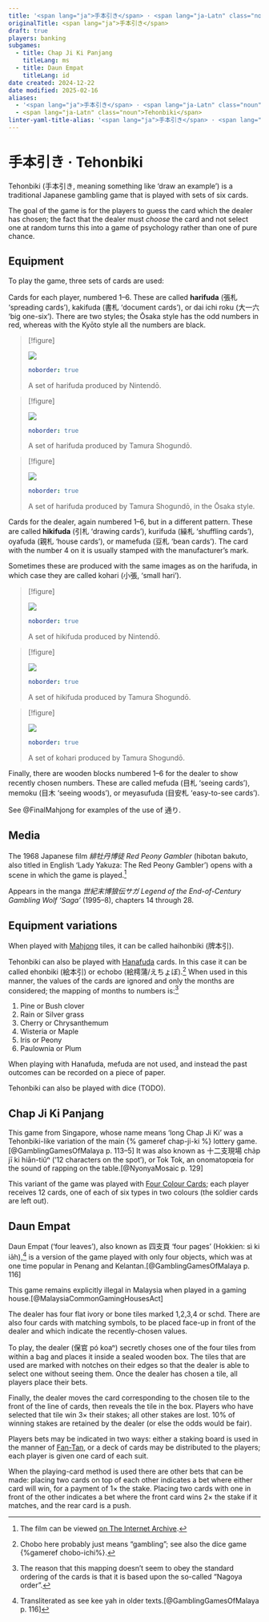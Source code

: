 ```yaml
---
title: '<span lang="ja">手本引き</span> · <span lang="ja-Latn" class="noun">Tehonbiki</span>'
originalTitle: <span lang="ja">手本引き</span>
draft: true
players: banking
subgames:
  - title: Chap Ji Ki Panjang
    titleLang: ms
  - title: Daun Empat
    titleLang: id
date created: 2024-12-22
date modified: 2025-02-16
aliases:
  - '<span lang="ja">手本引き</span> · <span lang="ja-Latn" class="noun">Tehonbiki</span>'
  - <span lang="ja-Latn" class="noun">Tehonbiki</span>
linter-yaml-title-alias: '<span lang="ja">手本引き</span> · <span lang="ja-Latn" class="noun">Tehonbiki</span>'
---
```

# <span lang="ja">手本引き</span> · <span lang="ja-Latn" class="noun">Tehonbiki</span>

<span lang="ja-Latn" class="noun aka">Tehonbiki</span> (<span lang="ja" class="aka">手本引き</span>, meaning something like ‘draw an example’) is a traditional Japanese gambling game that is played with sets of six cards.

The goal of the game is for the players to guess the card which the dealer has chosen; the fact that the dealer must _choose_ the card and not select one at random turns this into a game of psychology rather than one of pure chance.

## Equipment

To play the game, three sets of cards are used:

Cards for each player, numbered 1–6. These are called **<span lang="ja-Latn">hari&shy;fuda</span>** (<span lang="ja">張札</span> ‘spreading cards’), <span lang="ja-Latn">kaki&shy;fuda</span> (<span lang="ja">書札</span> ‘document cards’), or <span lang="ja-Latn">dai ichi roku</span> (<span lang="ja">大一六</span> ‘big one-six’). There are two styles; the Ōsaka style has the odd numbers in red, whereas with the Kyōto style all the numbers are black.

> [!figure]
>
> ![](Nintendo_Harifuda.jpg)
>
> ```yaml
> noborder: true
> ```
>
> A set of <span lang="ja-Latn">harifuda</span> produced by Nintendō.

> [!figure]
>
> ![](TS_Harifuda_1.jpg)
>
> ```yaml
> noborder: true
> ```
>
> A set of <span lang="ja-Latn">harifuda</span> produced by Tamura Shogundō.

> [!figure]
>
> ![](TS_Harifuda_2.jpg)
>
> ```yaml
> noborder: true
> ```
>
> A set of <span lang="ja-Latn">harifuda</span> produced by Tamura Shogundō, in the Ōsaka style.


Cards for the dealer, again numbered 1–6, but in a different pattern. These are called **<span lang="ja-Latn">hiki&shy;fuda</span>** (<span lang="ja">引札</span> ‘drawing cards’), <span lang="ja-Latn">kuri&shy;fuda</span> (<span lang="ja">繰札</span> ‘shuffling cards’), <Pronounce lang="ja-Latn"  file="pronunciation_ja_親札.mp3" pronouncer="cochan0308">oya&shy;fuda</Pronounce> (<span lang="ja">親札</span> ‘house cards’), or <span lang="ja-Latn">mame&shy;fuda</span> (<span lang="ja">豆札</span> ‘bean cards’). The card with the number 4 on it is usually stamped with the manufacturer’s mark.

Sometimes these are produced with the same images as on the <span lang="ja-Latn">harifuda</span>, in which case they are called <span lang="ja-Latn">ko&shy;hari</span> (<span lang="ja">小張</span>, ‘small <span lang="ja-Latn">hari</span>’).

> [!figure]
>
> ![](Nintendo_Hikifuda.jpg)
>
> ```yaml
> noborder: true
> ```
>
> A set of <span lang="ja-Latn">hikifuda</span> produced by Nintendō.

> [!figure]
>
> ![](TS_Hikifuda_2.jpg)
>
> ```yaml
> noborder: true
> ```
>
> A set of <span lang="ja-Latn">hikifuda</span> produced by Tamura Shogundō.

> [!figure]
>
> ![](TS_Hikifuda_1.jpg)
>
> ```yaml
> noborder: true
> ```
>
> A set of <span lang="ja-Latn">kohari</span> produced by Tamura Shogundō.


Finally, there are wooden blocks numbered 1–6 for the dealer to show recently chosen numbers. These are called <span lang="ja-Latn">mefuda</span> (<span lang="ja">目札</span> ‘seeing cards’), <span lang="ja-Latn">memoku</span> (<span lang="ja">目木</span> ‘seeing woods’), or <Pronounce lang="ja-Latn"  file="pronunciation_ja_目安札.mp3" pronouncer="cochan0308">meyasufuda</Pronounce> (<span lang="ja">目安札</span> ‘easy-to-see cards’).

See @FinalMahjong for examples of the use of <span lang="ja">通り</span>.

## Media

The 1968 Japanese film <cite lang="ja">緋牡丹博徒</cite> <cite>Red Peony Gambler</cite> (<Pronounce lang="ja-Latn"  pronouncer="mezashi" file="pronunciation_ja_緋牡丹博徒.mp3">hibotan bakuto</Pronounce>, also titled in English ‘Lady Yakuza: The Red Peony Gambler’) opens with a scene in which the game is played.[^fn0]

[^fn0]: The film can be viewed [on The Internet Archive](https://archive.org/details/LadyYakuzaTheRedPeonyGambler).

Appears in the manga <cite lang="ja">世紀末博狼伝サガ</cite> <cite>Legend of the End-of-Century Gambling Wolf ‘Saga’</cite> (1995–8), chapters 14 through 28.


## Equipment variations

When played with [Mahjong](games/mahjong/mahjong.md) tiles, it can be called <span lang="ja-Latn" class="aka">haihonbiki</span> (<span lang="ja" class="aka">牌本引</span>).

Tehonbiki can also be played with [Hanafuda](articles/cards/japan/hanafuda/hanafuda.md) cards. In this case it can be called <span lang="ja-Latn" class="aka">ehonbiki</span> (<span lang="ja" class="aka">絵本引</span>) or <span lang="ja-Latn" class="aka">echobo</span> (<span lang="ja" class="aka">絵樗蒲</span>/<span lang="ja" class="aka">えちょぼ</span>).[^fn1] When used in this manner, the values of the cards are ignored and only the months are considered; the mapping of months to numbers is:[^fn2]

[^fn1]: <span lang="ja-Latn">Chobo</span> here probably just means “gambling”; see also the dice game {%gameref chobo-ichi%}.

[^fn2]: The reason that this mapping doesn’t seem to obey the standard ordering of the cards is that it is based upon the so-called “Nagoya order”.

<ol class="columnar">
<li>
Pine or Bush clover
</li>
<li>
Rain or Silver grass
</li>
<li>
Cherry or Chrysanthemum
</li>
<li>
Wisteria or Maple
</li>
<li>
Iris or Peony 
</li>
<li>
Paulownia or Plum
</li>
</ol>

When playing with Hanafuda, <span lang="ja-Latn">mefuda</span> are not used, and
instead the past outcomes can be recorded on a piece of paper.

Tehonbiki can also be played with dice (TODO).

## <span lang="ms" class="noun aka" id="chap-ji-ki-panjang">Chap Ji Ki Panjang</span>

This game from Singapore, whose name means ‘long Chap Ji Ki’ was a <span lang="ja-Latn" class="noun">Tehonbiki</span>-like variation of the main {% gameref chap-ji-ki %} lottery game.[@GamblingGamesOfMalaya p. 113–5] It was also known as <span lang="nan" class="aka">十二支現場</span> <span lang="nan-Latn" class="aka">cha̍p jī ki hiān-tiûⁿ</span> (‘12 characters on the spot’), or <span lang="ms" class="noun aka">Tok Tok</span>, an onomatopœia for the sound of rapping on the table.[@NyonyaMosaic p. 129]

This variant of the game was played with [Four Colour Cards](articles/cards/china/four-colour-cards/four-colour-cards.md); each player receives 12 cards, one of each of six types in two colours (the soldier cards are left out).

## <span lang="id" class="noun aka">Daun Empat</span>

<span lang="id" class="noun aka">Daun Empat</span> (‘four leaves’), also known as <span lang="nan" class="aka">四支頁</span> ‘four pages’ (Hokkien: <span lang="nan-Latn" class="aka">sì ki ia̍h</span>),[^fn3] is a version of the game played with only four objects, which was at one time popular in Penang and Kelantan.[@GamblingGamesOfMalaya p. 116]

[^fn3]: Transliterated as <span lang="nan-Latn" class="aka">see kee yah</span> in older texts.[@GamblingGamesOfMalaya p. 116]

This game remains explicitly illegal in Malaysia when played in a gaming house.[@MalaysiaCommonGamingHousesAct]

The dealer has four flat ivory or bone tiles marked <Cards>1,2,3,4</Cards> or <Cards>schd</Cards>. There are also four cards with matching symbols, to be placed face-up in front of the dealer and which indicate the recently-chosen values. 

To play, the dealer (<span lang="nan">保官</span> <span lang="nan-Latn">pó koaⁿ</span>) secretly choses one of the four tiles from within a bag and places it inside a sealed wooden box. The tiles that are used are marked with notches on their edges so that the dealer is able to select one without seeing them. Once the dealer has chosen a tile, all players place their bets. 

Finally, the dealer moves the card corresponding to the chosen tile to the front of the line of cards, then reveals the tile in the box. Players who have selected that tile win 3× their stakes; all other stakes are lost. 10% of winning stakes are retained by the dealer (or else the odds would be fair).

Players bets may be indicated in two ways: either a staking board is used in the manner of [Fan-Tan](games/fan-tan/fan-tan.md), or a deck of cards may be distributed to the players; each player is given one card of each suit.

When the playing-card method is used there are other bets that can be made: placing two cards on top of each other indicates a bet where either card will win, for a payment of 1× the stake. Placing two cards with one in front of the other indicates a bet where the front card wins 2× the stake if it matches, and the rear card is a push.
